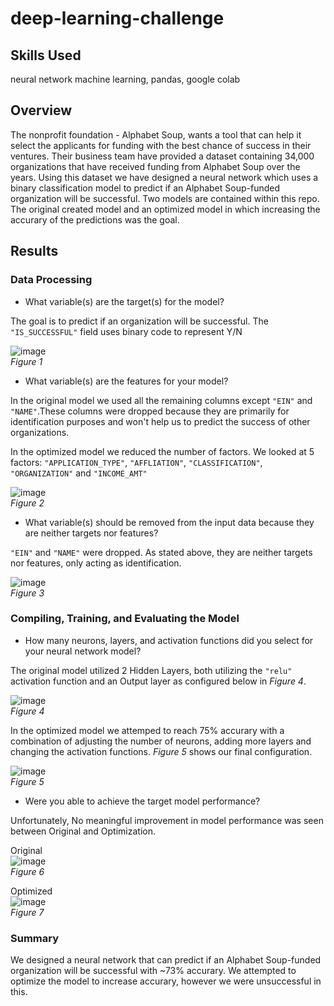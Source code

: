 # deep-learning-challenge

## Skills Used
neural network machine learning, pandas, google colab

## Overview
The nonprofit foundation - Alphabet Soup, wants a tool that can help it select the applicants for funding with the best chance of success in their ventures. Their business team have provided a dataset containing 34,000 organizations that have received funding from Alphabet Soup over the years. Using this dataset we have designed a neural network which uses a binary classification model to predict if an Alphabet Soup-funded organization will be successful. Two models are contained within this repo. The original created model and an optimized model in which increasing the accurary of the predictions was the goal. 

## Results

### Data Processing
- What variable(s) are the target(s) for the model? </br>

The goal is to predict if an organization will be successful. The `"IS_SUCCESSFUL"` field uses binary code to represent Y/N </br>

![image](https://github.com/nicduffee/deep-learning-challenge/assets/91498217/cd76c139-e3e0-4211-ab56-7eeb6e2c5d79) </br>
_Figure 1_

- What variable(s) are the features for your model? </br>

In the original model we used all the remaining columns except `"EIN"` and `"NAME"`.These columns were dropped because they are primarily for identification purposes and won't help us to predict the success of other organizations. </br>

In the optimized model we reduced the number of factors. We looked at 5 factors: `"APPLICATION_TYPE"`, `"AFFLIATION"`, `"CLASSIFICATION"`, `"ORGANIZATION"` and `"INCOME_AMT"` </br>

![image](https://github.com/nicduffee/deep-learning-challenge/assets/91498217/f93e192c-e465-4ec6-8420-9a7d16c8b969) </br>
_Figure 2_

- What variable(s) should be removed from the input data because they are neither targets nor features?

`"EIN"` and `"NAME"` were dropped. As stated above, they are neither targets nor features, only acting as identification. </br>

![image](https://github.com/nicduffee/deep-learning-challenge/assets/91498217/d978ee50-e19b-4627-a625-31ff15a384ce) </br>
_Figure 3_

### Compiling, Training, and Evaluating the Model

- How many neurons, layers, and activation functions did you select for your neural network model?

The original model utilized 2 Hidden Layers, both utilizing the `"relu"` activation function and an Output layer as configured below in _Figure 4_. </br>

![image](https://github.com/nicduffee/deep-learning-challenge/assets/91498217/c03ef993-1770-4ba2-ae6c-ca4cfc5a5feb) </br>
_Figure 4_

In the optimized model we attemped to reach 75% accurary with a combination of adjusting the number of neurons, adding more layers and changing the activation functions. _Figure 5_ shows our final configuration. </br>

![image](https://github.com/nicduffee/deep-learning-challenge/assets/91498217/5428ea83-aa43-4ee0-a9c2-fd92c64168ca) </br>
_Figure 5_

- Were you able to achieve the target model performance?

Unfortunately, No meaningful improvement in model performance was seen between Original and Optimization. </br>

Original </br>
![image](https://github.com/nicduffee/deep-learning-challenge/assets/91498217/901ea3d9-b588-4efa-98a3-80cc61d573b2) </br>
_Figure 6_

Optimized </br>
![image](https://github.com/nicduffee/deep-learning-challenge/assets/91498217/e3f9dadb-11f8-4f4b-9ebd-f31998fee74f) </br>
_Figure 7_

### Summary

We designed a neural network that can predict if an Alphabet Soup-funded organization will be successful with ~73% accurary. We attempted to optimize the model to increase accurary, however we were unsuccessful in this. 













